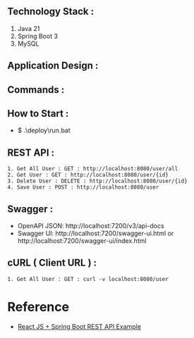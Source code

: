 ## Technology Stack :    

   1. Java 21
   2. Spring Boot 3
   3. MySQL

## Application Design : 

## Commands :


## How to Start : 
* $ .\deploy\run.bat
   
## REST API : 

    1. Get All User : GET : http://localhost:8080/user/all
    2. Get User : GET : http://localhost:8080/user/{id}
    3. Delete User : DELETE : http://localhost:8080/user/{id}
    4. Save User : POST : http://localhost:8080/user

## Swagger :
* OpenAPI JSON: http://localhost:7200/v3/api-docs
* Swagger UI: http://localhost:7200/swagger-ui.html or http://localhost:7200/swagger-ui/index.html
    
## cURL ( Client URL ) :

    1. Get All User : GET : curl -v localhost:8080/user
    
# Reference
* [React JS + Spring Boot REST API Example](https://www.javaguides.net/2020/07/react-js-spring-boot-rest-api-example-tutorial.html)
    
